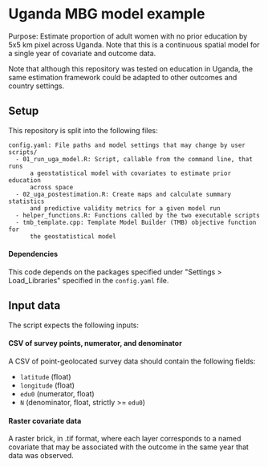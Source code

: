 # Uganda MBG model example

Purpose: Estimate proportion of adult women with no prior education by 5x5 km pixel across Uganda. Note that this is a continuous spatial model for a single year of covariate and outcome data.

Note that although this repository was tested on education in Uganda, the same estimation framework could be adapted to other outcomes and country settings.


## Setup

This repository is split into the following files:

```
config.yaml: File paths and model settings that may change by user
scripts/
  - 01_run_uga_model.R: Script, callable from the command line, that runs
      a geostatistical model with covariates to estimate prior education 
      across space
  - 02_uga_postestimation.R: Create maps and calculate summary statistics
      and predictive validity metrics for a given model run
  - helper_functions.R: Functions called by the two executable scripts
  - tmb_template.cpp: Template Model Builder (TMB) objective function for
      the geostatistical model

```

#### Dependencies

This code depends on the packages specified under "Settings > Load_Libraries" specified in the `config.yaml` file.


## Input data

The script expects the following inputs:


#### CSV of survey points, numerator, and denominator

A CSV of point-geolocated survey data should contain the following fields:
- `latitude` (float)
- `longitude` (float)
- `edu0` (numerator, float)
- `N` (denominator, float, strictly >= `edu0`)


#### Raster covariate data

A raster brick, in .tif format, where each layer corresponds to a named covariate that may be associated with the outcome in the same year that data was observed.
